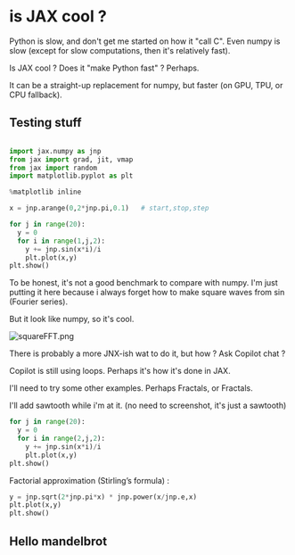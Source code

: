 # is JAX cool ?

Python is slow, and don't get me started on how it "call C".
Even numpy is slow (except for slow computations, then it's relatively fast).

Is JAX cool ? Does it "make Python fast" ?
Perhaps.

It can be a straight-up replacement for numpy, but faster (on GPU, TPU, or CPU fallback).

## Testing stuff

```Python

import jax.numpy as jnp
from jax import grad, jit, vmap
from jax import random
import matplotlib.pyplot as plt

%matplotlib inline 

x = jnp.arange(0,2*jnp.pi,0.1)   # start,stop,step

for j in range(20):
  y = 0
  for i in range(1,j,2):
    y += jnp.sin(x*i)/i
    plt.plot(x,y)
plt.show()

```

To be honest, it's not a good benchmark to compare with numpy.
I'm just putting it here because i always forget how to make square waves from sin (Fourier series).

But it look like numpy, so it's cool.

![squareFFT.png](squareFFT.png)

There is probably a more JNX-ish wat to do it, but how ? Ask Copilot chat ?

Copilot is still using loops. Perhaps it's how it's done in JAX.

I'll need to try some other examples. Perhaps Fractals, or Fractals.


I'll add sawtooth while i'm at it. (no need to screenshot, it's just a sawtooth)

```Python
for j in range(20):
  y = 0
  for i in range(2,j,2):
    y += jnp.sin(x*i)/i
    plt.plot(x,y)
plt.show()
```

Factorial approximation (Stirling’s formula) :

```Python
y = jnp.sqrt(2*jnp.pi*x) * jnp.power(x/jnp.e,x)
plt.plot(x,y)
plt.show()
```


## Hello mandelbrot

